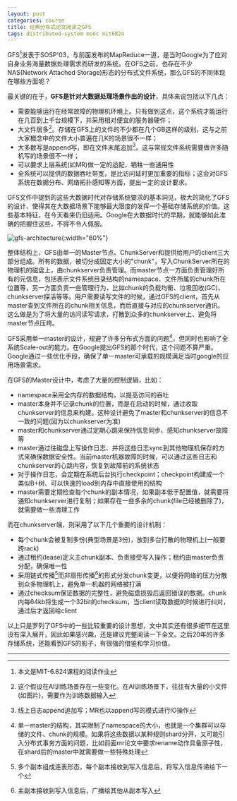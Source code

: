 ```yaml
---
layout: post
categories: course
title: 经典分布式论文阅读之GFS
tags: distributed-system mooc mit6824
---
```


GFS[^1]发表于SOSP'03，与前面发布的MapReduce一道，是当时Google为了应对自身业务海量数据处理需求而研发的系统。在GFS之前，也存在不少NAS(Network Attached Storage)形态的分布式文件系统，那么GFS的不同体现在哪些方面呢？

最关键的在于，**GFS是针对大数据处理场景作出的设计**，具体来说包括以下几点：
* 需要能够运行在经常故障的物理机环境上。只有做到这点，这个系统才能运行在几百到上千台规模下，并采用相对便宜的服务器硬件；
* 大文件居多[^2]。存储在GFS上的文件的不少都在几个GB这样的级别，这与之前大家概念中的文件大小普遍在几K的场景很不一样；
* 大多数写是append写，即在文件末尾追加[^3]。这与常规文件系统需要做许多随机写的场景很不一样；
* 可以要求上层系统(如MR)做一定的适配，牺牲一些通用性
* 全系统可以提供的数据吞吐带宽，是比访问延时更加重要的指标；这会对GFS系统在数据分布、网络拓扑感知等方面，提出一定的设计要求。

GFS文件中提到的这些大数据时代对存储系统要求的基本洞见，极大的简化了GFS的设计、使得其在大数据场景下能够最大限度的发挥一个基础存储系统的价值。这些基本特征，在今天看来仍旧适用。Google在大数据时代的早期，就能够如此准确的把握住这些，不得不令人佩服。

![gfs-architecture]({{site.url}}/images/gfs-architecture.png){:width="60%"}

整体结构上，GFS由单一的Master节点、ChunkServer和提供给用户的client三大部分组成。所有的数据，被切分成固定大小的"chunk"，写入ChunkServer所在的物理机的磁盘上，由chunkserver负责管理。而master节点一方面负责管理好所有的元信息，包括表示文件系统目录结构的namespace、文件所属的chunk所在位置等，另一方面负责一些管理行为，比如chunk的负载均衡、垃圾回收(GC)、chunkserver探活等等。用户需要读写文件的时候，通过GFS的client，首先从master查到文件所在的chunk相关信息，而后直接与对应的chunkserver通讯。这么做是为了将大量的访问读写请求，打散到众多的chunkserver上、避免将master节点压垮。

GFS采用单一master的设计，规避了许多分布式方面的问题[^4]，但同时也影响了全系统Scale-out的能力。在Google提出GFS的那个时代，这个问题不算严重。Google通过一些优化手段，确保了单一master可承载的规模满足当时google的应用场景需求。

在GFS的Master设计中，考虑了大量的控制逻辑，比如：
* namespace采用全内存的数据结构，以提高访问的吞吐
* master本身并不记录chunk的位置，而是在启动的时候，通过收取chunkserver的信息来构建。这种设计避免了master和chunkserver的信息不一致的问题(因为以chunkserver为准)
* master和chunkserver通过定期心跳来保持信息同步、感知chunkserver故障等
* master通过往磁盘上写操作日志、并将这些日志sync到其他物理机保存的方式来确保数据安全性。当前master机器故障的时候，可以通过这些日志和chunkserver的心跳内容，恢复到故障前的系统状态
* 对于操作日志，会定期在系统后台执行checkpoint；checkpoint构建成一个类似B+树、可以快速的load到内存中直接使用的结构
* master需要定期检查每个chunk的副本情况，如果副本低于配置值，就需要将通知chunkserver进行复制；如果存在一些多余的chunk(file已经被删除了)，就需要做一些清理工作

而在chunkserver端，则采用了以下几个重要的设计机制：
* 每个chunk会被复制多份(典型场景是3份)，放到多台打散的物理机上(一般要跨rack)
* 通过租约(lease)定义主chunk副本、负责接受写入操作；租约由master负责分配，确保唯一性
* 采用链式传播[^5]而非扇形传播[^6]的形式分发chunk变更，以便将网络的压力分散到众多物理机上，避免单一机器的网络被打满
* 通过checksum保证数据的完整性，避免磁盘损毁后返回错误的数据。chunk内每64kb将生成一个32bit的checksum，当client读取数据的时候进行纠对，通过后才返回给client

以上只是罗列了GFS中的一些比较重要的设计思想，文中其实还有很多细节在这里没有深入展开，因此如果感兴趣，还是建议完整阅读一下全文。之后20年的许多存储系统，还能看到GFS的影子，有很强的借鉴和学习价值。

---
[^1]: 本文是MIT-6.824课程的阅读作业
[^2]: 这个假设在AI训练场景存在一些变化。在AI训练场景下，往往有大量的小文件(如图片)，需要作为训练数据输入
[^3]: 线上日志append追加写；MR也以append写的模式进行IO操作
[^4]: 单一master的结构，其实限制了namespace的大小，也就是一个集群可以存储的文件、chunk的规模。如果将这些数据以某种规则shard分开，又可能引入分布式事务方面的问题，比如前面mr论文中要求rename动作具备原子性，在shard后的master中就需要做一些特殊处理
[^5]: 多个副本组成连表形态，每个副本接收到写入信息后，将写入信息传递给下一个
[^6]: 主副本接收到写入信息后，广播给其他从副本写入
